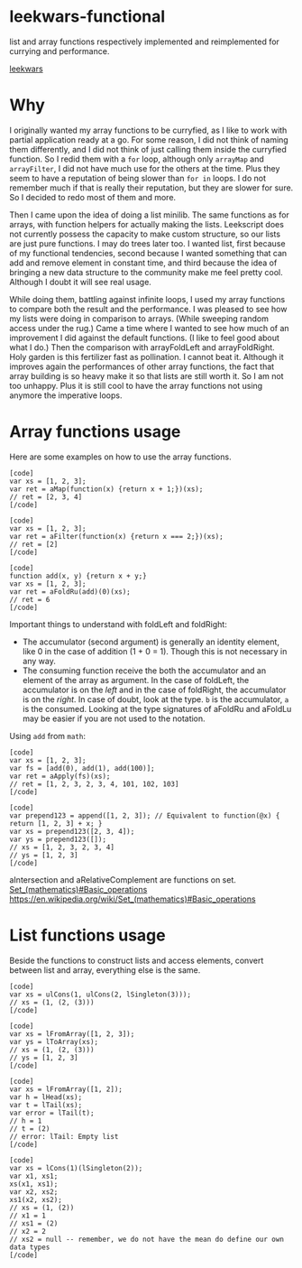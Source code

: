 # leekwars-functional
list and array functions respectively implemented and reimplemented for currying and performance.

[leekwars](https://leekwars.com)

# Why

I originally wanted my array functions to be curryfied, as I like to work with partial application ready at a go. For some reason, I did not think of naming them differently, and I did not think of just calling them inside the curryfied function. So I redid them with a `for` loop, although only `arrayMap` and `arrayFilter`, I did not have much use for the others at the time. Plus they seem to have a reputation of being slower than `for in` loops. I do not remember much if that is really their reputation, but they are slower for sure. So I decided to redo most of them and more.

Then I came upon the idea of doing a list minilib. The same functions as for arrays, with function helpers for actually making the lists. Leekscript does not currently possess the capacity to make custom structure, so our lists are just pure functions. I may do trees later too.
I wanted list, first because of my functional tendencies, second because I wanted something that can add and remove element in constant time, and third because the idea of bringing a new data structure to the community make me feel pretty cool. Although I doubt it will see real usage.

While doing them, battling against infinite loops, I used my array functions to compare both the result and the performance. I was pleased to see how my lists were doing in comparison to arrays. (While sweeping random access under the rug.) Came a time where I wanted to see how much of an improvement I did against the default functions. (I like to feel good about what I do.)
Then the comparison with arrayFoldLeft and arrayFoldRight. Holy garden is this fertilizer fast as pollination. I cannot beat it.
Although it improves again the performances of other array functions, the fact that array building is so heavy make it so that lists are still worth it. So I am not too unhappy. Plus it is still cool to have the array functions not using anymore the imperative loops.

# Array functions usage

Here are some examples on how to use the array functions.
```
[code]
var xs = [1, 2, 3];
var ret = aMap(function(x) {return x + 1;})(xs);
// ret = [2, 3, 4]
[/code]
```

```
[code]
var xs = [1, 2, 3];
var ret = aFilter(function(x) {return x === 2;})(xs);
// ret = [2]
[/code]
```

```
[code]
function add(x, y) {return x + y;}
var xs = [1, 2, 3];
var ret = aFoldRu(add)(0)(xs);
// ret = 6
[/code]
```

Important things to understand with foldLeft and foldRight:
* The accumulator (second argument) is generally an identity element, like 0 in the case of addition (1 + 0 = 1). Though this is not necessary in any way.
* The consuming function receive the both the accumulator and an element of the array as argument. In the case of foldLeft, the accumulator is on the *left* and in the case of foldRight, the accumulator is on the *right*. In case of doubt, look at the type. `b` is the accumulator, `a` is the consumed. Looking at the type signatures of aFoldRu and aFoldLu may be easier if you are not used to the notation.

Using `add` from `math`:
```
[code]
var xs = [1, 2, 3];
var fs = [add(0), add(1), add(100)];
var ret = aApply(fs)(xs);
// ret = [1, 2, 3, 2, 3, 4, 101, 102, 103]
[/code]
```

```
[code]
var prepend123 = append([1, 2, 3]); // Equivalent to function(@x) { return [1, 2, 3] + x; }
var xs = prepend123([2, 3, 4]);
var ys = prepend123([]);
// xs = [1, 2, 3, 2, 3, 4]
// ys = [1, 2, 3]
[/code]
```

aIntersection and aRelativeComplement are functions on set.
[Set_(mathematics)#Basic_operations](https://en.wikipedia.org/wiki/Set_(mathematics)#Basic_operations) <https://en.wikipedia.org/wiki/Set_(mathematics)#Basic_operations>

# List functions usage

Beside the functions to construct lists and access elements, convert between list and array, everything else is the same.

```
[code]
var xs = ulCons(1, ulCons(2, lSingleton(3)));
// xs = (1, (2, (3)))
[/code]
```

```
[code]
var xs = lFromArray([1, 2, 3]);
var ys = lToArray(xs);
// xs = (1, (2, (3)))
// ys = [1, 2, 3]
[/code]
```

```
[code]
var xs = lFromArray([1, 2]);
var h = lHead(xs);
var t = lTail(xs);
var error = lTail(t);
// h = 1
// t = (2)
// error: lTail: Empty list
[/code]
```

```
[code]
var xs = lCons(1)(lSingleton(2));
var x1, xs1;
xs(x1, xs1);
var x2, xs2;
xs1(x2, xs2);
// xs = (1, (2))
// x1 = 1
// xs1 = (2)
// x2 = 2
// xs2 = null -- remember, we do not have the mean do define our own data types
[/code]
```
